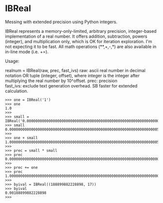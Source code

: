 # IBReal
Messing with extended precision using Python integers.

IBReal represents a memory-only-limited, arbitrary precision, integer-based implementation of a real number.
It offers addition, subtraction, powers (integer), and multiplication only, which is OK for iteration exploration. I'm not expecting
it to be fast. All math operations (**,+,-,*) are also available in in-line mode (i.e. +=).

Usage:

realnum = IBReal(raw, prec, fast_ivs)
raw: ascii real number in decimal notation OR tuple (integer, offset), where integer is the integer after multiplying the real
     number by 10^offset.
prec: precision   
fast_ivs: exclude text generation overhead. SB faster for extended calculation.

    >>> one = IBReal('1')
    >>> one
    1.0
    >>>
    >>> small = IBReal('0.0000000000000000000000000000000000000000000000000000000000000000000055')
    >>> small
    0.0000000000000000000000000000000000000000000000000000000000000000000055
    >>>
    >>> one + small
    1.0000000000000000000000000000000000000000000000000000000000000000000055
    >>>
    >>> prec = small * small
    >>> prec
    0.00000000000000000000000000000000000000000000000000000000000000000000000000000000000000000000000000000000000000000000000000000000000000003025
    >>>
    >>> prec += one
    >>> prec
    1.00000000000000000000000000000000000000000000000000000000000000000000000000000000000000000000000000000000000000000000000000000000000000003025
    >>> 
    >>> byival = IBReal((188899882228898, 17))
    >>> byival
    0.00188899882228898
    >>>
